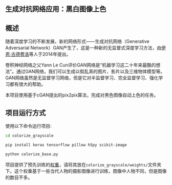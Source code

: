 ## 生成对抗网络应用：黑白图像上色

概述
---

随着深度学习的不断发展，新的网络形式——生成对抗网络（Generative Adversarial Network）GAN产生了，这是一种新的无监督式深度学习方法，由[伊恩·古德费洛](https://zh.wikipedia.org/wiki/%E4%BC%8A%E6%81%A9%C2%B7%E5%8F%A4%E5%BE%B7%E8%B4%B9%E6%B4%9B)等人于2014年提出。

卷积神经网络之父Yann Le Cun评价GAN网络是“机器学习这二十年来最酷的想法”。通过GAN网络，我们可以生成以假乱真的图片、影片以及三维物体模型等。GAN网络虽然是无监督学习网络，但是它对半监督学习、完全监督学习、强化学习都有很大的帮助。

本项目使用基于cGAN提出的pix2pix算法，完成对黑色图像自动上色的任务。


项目运行方式
---

使用以下命令运行项目:
```sh
cd colorize_grayscale

pip install keras tensorflow pillow h5py scikit-image

python colorize_base.py
```

项目提供了预先训练的[权重](https://drive.google.com/file/d/1Vpd-6CpF4pVzmkOPd7rqyYP1OOuZaRrd/view)，请将其放在`colorize_grayscale/weights/`文件夹下。这个权重基于一些当代人物的摄影图像进行训练，图像中人物不同，但是图像的数目不多。



